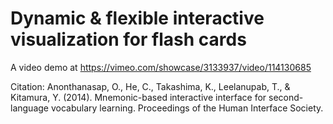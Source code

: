 # Dynamic &amp; flexible interactive visualization for flash cards

A video demo at https://vimeo.com/showcase/3133937/video/114130685

Citation:
Anonthanasap, O., He, C., Takashima, K., Leelanupab, T., & Kitamura, Y. (2014). Mnemonic-based interactive interface for second-language vocabulary learning. Proceedings of the Human Interface Society.
